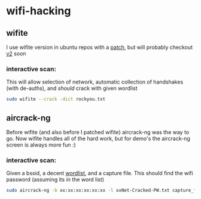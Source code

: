 # wifi-hacking


## wifite
I use wifite version in ubuntu repos with a [patch](https://github.com/robsouth84/wifite/blob/master/wifite.py), but will probably checkout [v2](https://github.com/derv82/wifite2) soon 

### interactive scan:
This will allow selection of network, automatic collection of handshakes (with de-auths), and *should* crack with given wordlist 
```bash
sudo wifite --crack -dict rockyou.txt
```






## aircrack-ng 
Before wifite (and also before I patched wifite) aircrack-ng was the way to go.  Now wifite handles all of the hard work, but for demo's the aircrack-ng screen is always more fun :)

### interactive scan:
Given a bssid, a decent [wordlist](https://wiki.skullsecurity.org/Passwords), and a capture file.  This should find the wifi password (assuming its in the word list)
```bash
sudo aircrack-ng -b xx:xx:xx:xx:xx:xx -l xxNet-Cracked-PW.txt capture_file_with_handshake.cap -w rockyou.txt 
```
